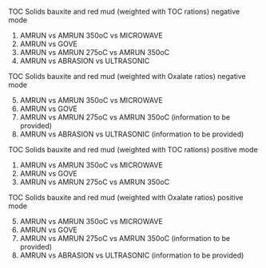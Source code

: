 TOC Solids bauxite and red mud (weighted with TOC rations) negative mode

1.	AMRUN vs AMRUN 350oC vs MICROWAVE
2.	AMRUN vs GOVE
3.	AMRUN vs AMRUN 275oC vs AMRUN 350oC
4.	AMRUN vs ABRASION vs ULTRASONIC

TOC Solids bauxite and red mud (weighted with Oxalate ratios) negative mode

5.	AMRUN vs AMRUN 350oC vs MICROWAVE
6.	AMRUN vs GOVE
7.	AMRUN vs AMRUN 275oC vs AMRUN 350oC (information to be provided)
8.	AMRUN vs ABRASION vs ULTRASONIC (information to be provided)

TOC Solids bauxite and red mud (weighted with TOC rations) positive mode

1.	AMRUN vs AMRUN 350oC vs MICROWAVE
2.	AMRUN vs GOVE
3.	AMRUN vs AMRUN 275oC vs AMRUN 350oC


TOC Solids bauxite and red mud (weighted with Oxalate ratios) positive mode

5.	AMRUN vs AMRUN 350oC vs MICROWAVE
6.	AMRUN vs GOVE
7.	AMRUN vs AMRUN 275oC vs AMRUN 350oC (information to be provided)
8.	AMRUN vs ABRASION vs ULTRASONIC (information to be provided)
